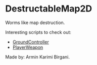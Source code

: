 # DestructableMap2D

Worms like map destruction.

Interesting scripts to check out:
- [GroundController](https://github.com/DasArmin/DestructableMap2D/blob/master/Assets/Scripts/Gameplay/DestructableGround.cs)
- [PlayerWeapon](https://github.com/DasArmin/DestructableMap2D/blob/master/Assets/Scripts/Player/PlayerWeapon.cs)

Made by: Armin Karimi Birgani.
